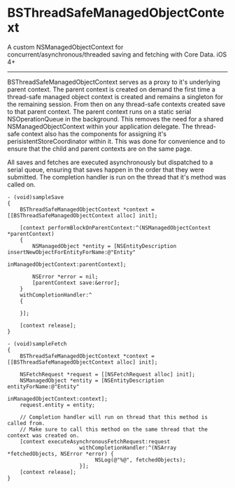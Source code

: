 BSThreadSafeManagedObjectContext
==============================
A custom NSManagedObjectContext for concurrent/asynchronous/threaded saving and fetching with Core Data. iOS 4+
- - -
BSThreadSafeManagedObjectContext serves as a proxy to it's underlying parent context. 
The parent context is created on demand the first time a thread-safe managed object context is created and remains a singleton for the remaining session. 
From then on any thread-safe contexts created save to that parent context. 
The parent context runs on a static serial NSOperationQueue in the background. 
This removes the need for a shared NSManagedObjectContext within your application delegate.
The thread-safe context also has the components for assigning it's perisistentStoreCoordinator within it. This was done for convenience and to ensure that the child and parent contexts are on the same page.

All saves and fetches are executed asynchronously but dispatched to a serial queue, ensuring that saves happen in the order that they were submitted. The completion
handler is run on the thread that it's method was called on.


    - (void)sampleSave
    {
        BSThreadSafeManagedObjectContext *context = [[BSThreadSafeManagedObjectContext alloc] init];
        
        [context performBlockOnParentContext:^(NSManagedObjectContext *parentContext)
        {
            NSManagedObject *entity = [NSEntityDescription insertNewObjectForEntityForName:@"Entity" 
                                                                    inManagedObjectContext:parentContext];
            
            NSError *error = nil;
            [parentContext save:&error];
        }
        withCompletionHandler:^
        {
            
        }];
    
        [context release];
    }
    
    - (void)sampleFetch
    {
        BSThreadSafeManagedObjectContext *context = [[BSThreadSafeManagedObjectContext alloc] init];

        NSFetchRequest *request = [[NSFetchRequest alloc] init];
        NSManagedObject *entity = [NSEntityDescription entityForName:@"Entity" 
                                              inManagedObjectContext:context];    
        request.entity = entity;
        
        // Completion handler will run on thread that this method is called from.
        // Make sure to call this method on the same thread that the context was created on.
        [context executeAsynchronousFetchRequest:request
                           withCompletionHandler:^(NSArray *fetchedObjects, NSError *error) {
                                NSLog(@"%@", fetchedObjects);
                           }];
        [context release];
    }